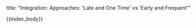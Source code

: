 <frontmatter>
title: "Integration: Approaches: 'Late and One Time' vs 'Early and Frequent'"
</frontmatter>

{{index_body}}
